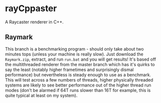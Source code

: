 # rayCppaster
A Raycaster renderer in C++.

## Raymark
This branch is a benchmarking program - should only take about two minutes tops (unless your machine is really slow). Just download the `Raymark.zip`, extract, and run `run.bat` and you will get results!
It's based off the multithreaded renderer from the master branch which has it's quirks to say the least (notably higher frametimes and surprisingly dismal performance) but nevertheless is steady enough to use as a benchmark. This will test across a few numbers of threads, higher physically threaded systems are likely to see better performance out of the higher thread run modes (don't be alarmed if 64T runs slower than 16T for example, this is quite typical at least on my system).
